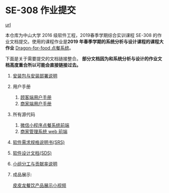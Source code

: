 # SE-308 作业提交

[url](https://uml163.github.io/Dragon-for-food/)

本仓库为中山大学 2016 级软件工程，2019春季学期综合实训课程 SE-308 的作业文档提交。使用的课程作业是**2019 年春季学期的系统分析与设计课程的课程大作业** [Dragon-for-food 点餐系统](https://uml163.github.io/UML/)。



下面是关于需要提交的文档链接整合。 **部分文档因为和系统分析与设计的作业文档高度重合所以可能会直接链接过去。**



1. [安装包与安装部署说明](安装与部署说明.md)
2. 用户手册
   1. [顾客端用户手册](顾客端用户手册.md)
   2. [商家端用户手册](商家端使用手册.pdf)
3. 所有源代码
   1. [微信小程序点餐系统前端](https://github.com/uml163/Wechat/releases/tag/final)
   2. [商家管理系统 web 前端](https://github.com/uml163/Manager/releases/tag/final)
  
4. [软件需求规格说明书(SRS)](软件需求规格说明书.md)
5. [软件设计文档(SDS)](软件设计文档.md)
6. [小组分工与贡献率说明](小组分工与贡献率说明.md)
7. 成品展示:

     [皮皮龙餐饮产品展示小视频](https://v.youku.com/pad_show/id_XNDIxNjA4NjUyNA==.html?spm=a2hzp.8244740.0.0&source=https%3A%2F%2Fi.youku.com%2Fi%2Fprofile%3Fspm%3Duser.playlsit.table.7)




